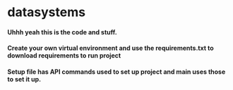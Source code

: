 # datasystems
#### Uhhh yeah this is the code and stuff.
#### Create your own virtual environment and use the requirements.txt to download requirements to run project
#### Setup file has API commands used to set up project and main uses those to set it up.
